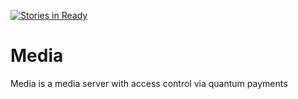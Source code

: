 [![Stories in Ready](https://badge.waffle.io/quantumpayments/media.png?label=ready&title=Ready)](https://waffle.io/quantumpayments/media)
# Media

Media is a media server with access control via quantum payments 
